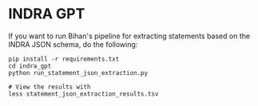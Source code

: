 # INDRA GPT

If you want to run Bihan's pipeline for extracting statements based on
the INDRA JSON schema, do the following:

```shell
pip install -r requirements.txt
cd indra_gpt
python run_statement_json_extraction.py

# View the results with
less statement_json_extraction_results.tsv
```
